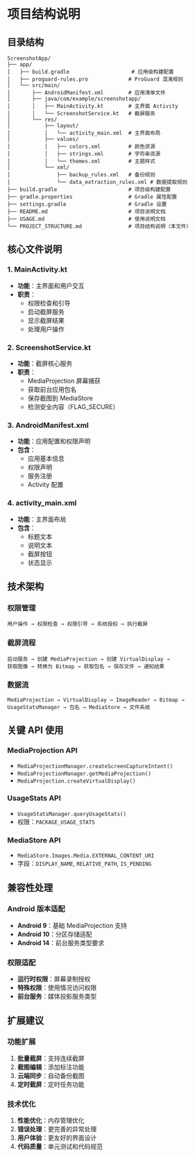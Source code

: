 # 项目结构说明

## 目录结构

```
ScreenshotApp/
├── app/
│   ├── build.gradle                    # 应用级构建配置
│   ├── proguard-rules.pro             # ProGuard 混淆规则
│   └── src/main/
│       ├── AndroidManifest.xml        # 应用清单文件
│       ├── java/com/example/screenshotapp/
│       │   ├── MainActivity.kt        # 主界面 Activity
│       │   └── ScreenshotService.kt   # 截屏服务
│       └── res/
│           ├── layout/
│           │   └── activity_main.xml  # 主界面布局
│           ├── values/
│           │   ├── colors.xml         # 颜色资源
│           │   ├── strings.xml        # 字符串资源
│           │   └── themes.xml         # 主题样式
│           └── xml/
│               ├── backup_rules.xml   # 备份规则
│               └── data_extraction_rules.xml # 数据提取规则
├── build.gradle                       # 项目级构建配置
├── gradle.properties                  # Gradle 属性配置
├── settings.gradle                    # Gradle 设置
├── README.md                          # 项目说明文档
├── USAGE.md                           # 使用说明文档
└── PROJECT_STRUCTURE.md               # 项目结构说明（本文件）
```

## 核心文件说明

### 1. MainActivity.kt
- **功能**：主界面和用户交互
- **职责**：
  - 权限检查和引导
  - 启动截屏服务
  - 显示截屏结果
  - 处理用户操作

### 2. ScreenshotService.kt
- **功能**：截屏核心服务
- **职责**：
  - MediaProjection 屏幕捕获
  - 获取前台应用包名
  - 保存截图到 MediaStore
  - 检测安全内容（FLAG_SECURE）

### 3. AndroidManifest.xml
- **功能**：应用配置和权限声明
- **包含**：
  - 应用基本信息
  - 权限声明
  - 服务注册
  - Activity 配置

### 4. activity_main.xml
- **功能**：主界面布局
- **包含**：
  - 标题文本
  - 说明文本
  - 截屏按钮
  - 状态显示

## 技术架构

### 权限管理
```
用户操作 → 权限检查 → 权限引导 → 系统授权 → 执行截屏
```

### 截屏流程
```
启动服务 → 创建 MediaProjection → 创建 VirtualDisplay → 
获取图像 → 转换为 Bitmap → 获取包名 → 保存文件 → 通知结果
```

### 数据流
```
MediaProjection → VirtualDisplay → ImageReader → Bitmap → 
UsageStatsManager → 包名 → MediaStore → 文件系统
```

## 关键 API 使用

### MediaProjection API
- `MediaProjectionManager.createScreenCaptureIntent()`
- `MediaProjectionManager.getMediaProjection()`
- `MediaProjection.createVirtualDisplay()`

### UsageStats API
- `UsageStatsManager.queryUsageStats()`
- 权限：`PACKAGE_USAGE_STATS`

### MediaStore API
- `MediaStore.Images.Media.EXTERNAL_CONTENT_URI`
- 字段：`DISPLAY_NAME`, `RELATIVE_PATH`, `IS_PENDING`

## 兼容性处理

### Android 版本适配
- **Android 9**：基础 MediaProjection 支持
- **Android 10**：分区存储适配
- **Android 14**：前台服务类型要求

### 权限适配
- **运行时权限**：屏幕录制授权
- **特殊权限**：使用情况访问权限
- **前台服务**：媒体投影服务类型

## 扩展建议

### 功能扩展
1. **批量截屏**：支持连续截屏
2. **截图编辑**：添加标注功能
3. **云端同步**：自动备份截图
4. **定时截屏**：定时任务功能

### 技术优化
1. **性能优化**：内存管理优化
2. **错误处理**：更完善的异常处理
3. **用户体验**：更友好的界面设计
4. **代码质量**：单元测试和代码规范
